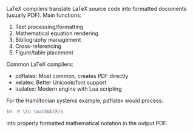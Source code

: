 LaTeX compilers translate LaTeX source code into formatted documents (usually PDF). Main functions:

1. Text processing/formatting
2. Mathematical equation rendering
3. Bibliography management
4. Cross-referencing
5. Figure/table placement

Common LaTeX compilers:
- pdflatex: Most common, creates PDF directly
- xelatex: Better Unicode/font support
- lualatex: Modern engine with Lua scripting

For the Hamiltonian systems example, pdflatex would process:
```latex
$H: M \to \mathbb{R}$
```
into properly formatted mathematical notation in the output PDF.
